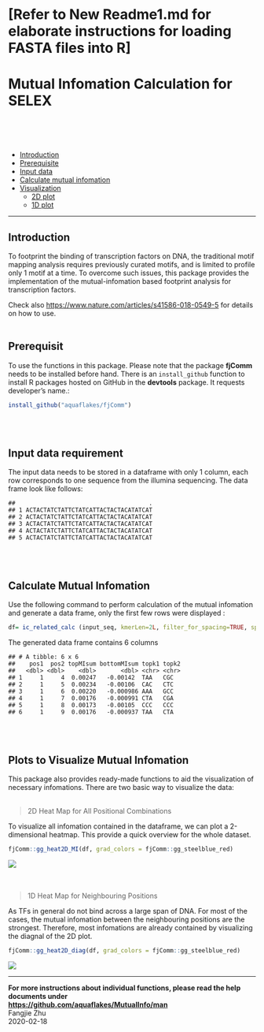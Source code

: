 # [Refer to New Readme1.md for elaborate instructions for loading FASTA files into R]
# Mutual Infomation Calculation for SELEX
<br><br><br>

* [Introduction](#intro)
* [Prerequisite](#prereq)
* [Input data](#input)
* [Calculate mutual infomation](#calc)
* [Visualization](#plot)
  + [2D plot](#map2d)
  + [1D plot](#map1d)

-----------------------------

<a name="intro"></a>

## Introduction

To footprint the binding of transcription factors on DNA, the traditional motif mapping analysis requires previously curated motifs, and is limited to profile only 1 motif at a time. To overcome such issues, this package provides the implementation of the mutual-infomation based footprint analysis for transcription factors. 

Check also <https://www.nature.com/articles/s41586-018-0549-5> for details on how to use.
<br><br>
<a name="prereq"></a>

## Prerequisit
To use the functions in this package. Please note that the package **fjComm** needs to be installed before hand. There is an `install_github` function to install R packages hosted on GitHub in the **devtools** package. It requests developer’s name.:


```r
install_github("aquaflakes/fjComm")
```
<br><br>
<a name="input"></a>

## Input data requirement
The input data needs to be stored in a dataframe with only 1 column, each row corresponds to one sequence from the illumina sequencing. The data frame look like follows:

```
##                                      .
## 1 ACTACTATCTATTCTATCATTACTACTACATATCAT
## 2 ACTACTATCTATTCTATCATTACTACTACATATCAT
## 3 ACTACTATCTATTCTATCATTACTACTACATATCAT
## 4 ACTACTATCTATTCTATCATTACTACTACATATCAT
## 5 ACTACTATCTATTCTATCATTACTACTACATATCAT
```
<br><br>
<a name="calc"></a>

## Calculate Mutual Infomation

Use the following command to perform calculation of the mutual infomation and generate a data frame, only the first few rows were displayed :

```r
df= ic_related_calc (input_seq, kmerLen=2L, filter_for_spacing=TRUE, spacing=0, verbose=F, pseudo=10L, type="maxBias", maxBias_dimer_Params=list(type="topMI",topNo=5L) ) 
```
The generated data frame contains 6 columns

```
## # A tibble: 6 x 6
##    pos1  pos2 topMIsum bottomMIsum topk1 topk2
##   <dbl> <dbl>    <dbl>       <dbl> <chr> <chr>
## 1     1     4  0.00247   -0.00142  TAA   CGC  
## 2     1     5  0.00234   -0.00106  CAC   CTC  
## 3     1     6  0.00220   -0.000986 AAA   GCC  
## 4     1     7  0.00176   -0.000991 CTA   CGA  
## 5     1     8  0.00173   -0.00105  CCC   CCC  
## 6     1     9  0.00176   -0.000937 TAA   CTA
```
<br><br>
<a name="plot"></a>

## Plots to Visualize Mutual Infomation
This package also provides ready-made functions to aid the visualization of necessary infomations. There are two basic way to visualize the data:<br><br>
<a name="map2d"></a>

> 2D Heat Map for All Positional Combinations

To visualize all infomation contained in the dataframe, we can plot a 2-dimensional heatmap. This provide a quick overview for the whole dataset.

```r
fjComm::gg_heat2D_MI(df, grad_colors = fjComm::gg_steelblue_red)
```

![](Readme_files/figure-html/heat2d-1.png)<!-- -->
<br><br><br>

<a name="map1d"></a>

> 1D Heat Map for Neighbouring Positions 

As TFs in general do not bind across a large span of DNA. For most of the cases, the mutual infomation between the neighbouring positions are the strongest. Therefore, most infomations are already contained by visualizing the diagnal of the 2D plot.

```r
fjComm::gg_heat2D_diag(df, grad_colors = fjComm::gg_steelblue_red)
```

![](Readme_files/figure-html/heat1d-1.png)<!-- -->

------------
**For more instructions about individual functions, please read the help documents under<br> <https://github.com/aquaflakes/MutualInfo/man>**<br>
Fangjie Zhu<br>
2020-02-18
